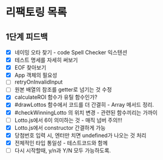 # 리팩토링 목록

## 1단계 피드백

- [x] 네이밍 오타 찾기 - code Spell Checker 익스텐션
- [x] 테스트 명세를 자세히 써보기
- [x] EOF 찾아보기
- [x] App 객체의 필요성
- [ ] retryOnInvalidInput
- [ ] 원본 배열의 참조를 getter로 넘기는 것 수정
- [x] calculateROI 함수가 유틸 함수인가?
- [x] #drawLottos 함수에서 코드를 더 간결히 - Array 메서드 정리.
- [x] #checkWinningLotto 의 위치 변경 - 관련된 함수끼리는 가까이
- [ ] Lotto.js에서 6이 의미하는 것 - 매직 넘버 주의!!!
- [x] Lotto.js에서 constructor 간결하게 가능
- [x] 당첨번호 입력 시, 엔터만 치면 undefined가 나오는 것 처리
- [x] 전체적인 타입 통일성 - 테스트코드와 함께
- [ ] 다시 시작할때, y/n과 Y/N 모두 가능하도록.
